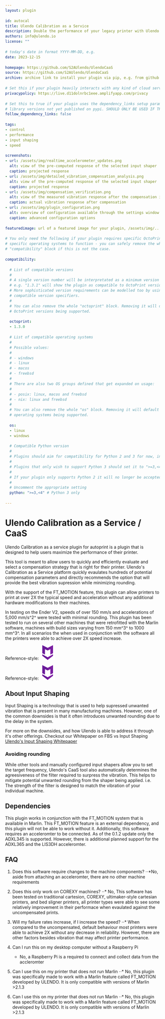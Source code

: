 ```yaml
---
layout: plugin

id: autocal
title: Ulendo Calibration as a Service
description: Double the performance of your legacy printer with Ulendo CaaS. CaaS automatically tunes vibration compensation parameters for firmware using FT-MOTION module, allowing printers to reduce print times by 50% while maintaining high levels of accuracy.
authors: info@ulendo.io
license: ""

# today's date in format YYYY-MM-DD, e.g.
date: 2023-12-15

homepage: https://github.com/S2AUlendo/UlendoCaaS
source: https://github.com/S2AUlendo/UlendoCaaS
archive: archive link to install your plugin via pip, e.g. from github: https://github.com/S2AUlendo/UlendoCaaS/archive/master.zip

# Set this if your plugin heavily interacts with any kind of cloud services.
privacypolicy: https://live.d11dolnrbc1eee.amplifyapp.com/privacy

# Set this to true if your plugin uses the dependency_links setup parameter to include
# library versions not yet published on pypi. SHOULD ONLY BE USED IF THERE IS NO OTHER OPTION!
follow_dependency_links: false

tags:
- control
- performance
- input shaping
- speed

screenshots:
- url: /assets/img/realtime_accelerometer_updates.png
  alt: view of the pre-computed response of the selected input shaper
  caption: projected response
- url: /assets/img/detailed_vibration_compensation_analysis.png
  alt: view of the pre-computed response of the selected input shaper
  caption: projected response
- url: /assets/img/compensation_verification.png
  alt: view of the measured vibration response after the compensation is applied
  caption: actual vibration response after compensation
- url: /assets/img/plugin_configuration.png
  alt: overview of configuration available through the settings window
  caption: advanced configuration options

featuredimage: url of a featured image for your plugin, /assets/img/...

# You only need the following if your plugin requires specific OctoPrint versions or
# specific operating systems to function - you can safely remove the whole
# "compatibility" block if this is not the case.

compatibility:

  # List of compatible versions
  #
  # A single version number will be interpretated as a minimum version requirement,
  # e.g. "1.3.1" will show the plugin as compatible to OctoPrint versions 1.3.1 and up.
  # More sophisticated version requirements can be modelled too by using PEP440
  # compatible version specifiers.
  #
  # You can also remove the whole "octoprint" block. Removing it will default to all
  # OctoPrint versions being supported.

  octoprint:
  - 1.3.0

  # List of compatible operating systems
  #
  # Possible values:
  #
  # - windows
  # - linux
  # - macos
  # - freebsd
  #
  # There are also two OS groups defined that get expanded on usage:
  #
  # - posix: linux, macos and freebsd
  # - nix: linux and freebsd
  #
  # You can also remove the whole "os" block. Removing it will default to all
  # operating systems being supported.

  os:
  - linux
  - windows

  # Compatible Python version
  #
  # Plugins should aim for compatibility for Python 2 and 3 for now, in which case the value should be ">=2.7,<4".
  #
  # Plugins that only wish to support Python 3 should set it to ">=3,<4".
  #
  # If your plugin only supports Python 2 it will no longer be accepted on the plugin repository.
  #
  # Uncomment the appropriate setting
  python: ">=3,<4" # Python 3 only

---
```


# Ulendo Calibration as a Service / CaaS

Ulendo Calibration as a service plugin for autoprint is a plugin that is designed to help users maximize the performance of their printer. 

This tool is meant to allow users to quickly and efficiently evaluate and select a compensation strategy that is right for their printer. Ulendo's Calibration as a Service platform quickly evaulates hundreds of potential compensation parameters and directly recommends the option that will provide the best vibration supression while minimizing rounding. 

With the support of the FT_MOTION feature, this plugin can allow printers to print at over 2X the typical speed and acceleration without any additional hardware modifications to their machines. 

In testing on the Ender V2, speeds of over 150 mm/s and accelerations of 5,000 mm/s^2^ were tested with minimal rounding. This plugin has been tested to run on several other machines that were retrofitted with the Marlin software, machines with build sizes varying from 150 mm^3^ to 1000 mm^3^. In all scenarios the when used in conjunction with the software all the printers were able to achieve over 2X speed increase.

Reference-style: 
![The CaaS Difference Ender 3 V2][logo]

[logo]: https://github.com/adam-p/markdown-here/raw/master/src/common/images/icon48.png "The CaaS Difference"


Reference-style: 
![The CaaS Difference Lulzbot TazPro][logo]

[logo]: https://github.com/adam-p/markdown-here/raw/master/src/common/images/icon48.png "The CaaS Difference"

## About Input Shaping
Input Shaping is a technology that is used to help supressed unwanted vibration that is present in many manufacturing machines. However, one of the common downsides is that it often introduces unwanted rounding due to the delay in the system.

For more on the downsides, and how Ulendo is able to address it through it's other offerings. Checkout our Whitepaper on FBS vs Input Shaping
[Ulendo's Input Shaping Whitepaper](https://www.ulendo.io/s/Ulendo-Input-Shaping-Comparison-White-Paper-2023.pdf "Input Shaping Whitepaper")

### Avoiding rounding
While other tools and manually configured input shapers allow you to set the target frequency, Ulendo's CaaS tool also automatically determines the agreesiveness of the filter required to surpress the vibration. This helps to mitigate potential unwanted rounding from the shaper being applied. i.e. The strength of the filter is designed to match the vibration of your individual machine.

## Dependencies 
This plugin works in conjunction with the FT_MOTION system that is available in Marlin. This FT_MOTION feature is an external dependency, and this plugin will not be able to work without it. 
Additionally, this software requires an acceleromter to be connected. As of the 0.1.2 update only the ADXL345 is supported. However, there is additional planned support for the ADXL365 and the LIS3DH acceleromter. 

## FAQ
1. Does this software require changes to the machine components?
    ⋅⋅*No, aside from attaching an acceleromter, there are no other machine requirements

2. Does this only work on COREXY machines?
    ⋅⋅* No, This software has been tested on traditional cartesion, COREXY, ultimaker-style cartesian printers, and bed sligner printers, all printer types were able to see some relatively improvement in their performace when evaulated against the uncompensated prints. 

3. Will my failure rates increase, if I increase the speed?
    ⋅⋅* When compared to the uncompensated, default behaviour most printers were able to achieve 2X without any decrease in reliability. However, there are other factors besides vibration that may affect printer performance.

4. Can I run this on my desktop computer without a Raspberry Pi
    - No, a Raspberry Pi is a required to connect and collect data from the accleromter

5. Can I use this on my printer that does not run Marlin
    ⋅⋅* No, this plugin was specifically made to work with a Marlin feature called FT_MOTION developed by ULENDO. It is only compatible with versions of Marlin >2.1.3

5. Can I use this on my printer that does not run Marlin
    ⋅⋅* No, this plugin was specifically made to work with a Marlin feature called FT_MOTION developed by ULENDO. It is only compatible with versions of Marlin >2.1.3